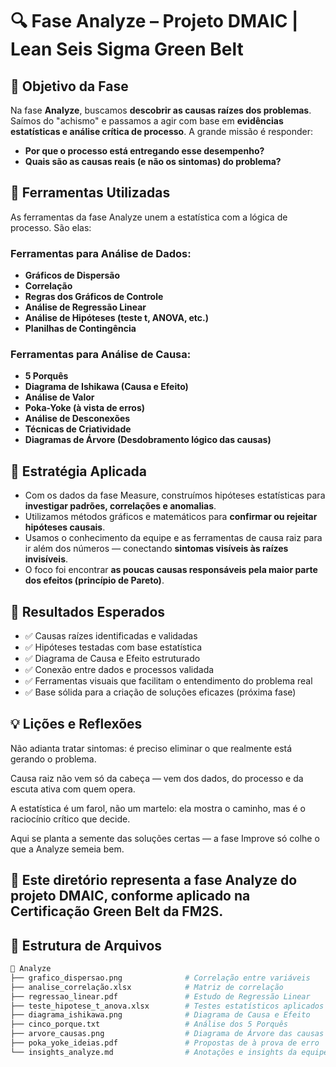 # 🔍 Fase Analyze – Projeto DMAIC | Lean Seis Sigma Green Belt

## 🧭 Objetivo da Fase

Na fase **Analyze**, buscamos **descobrir as causas raízes dos problemas**. Saímos do "achismo" e passamos a agir com base em **evidências estatísticas e análise crítica de processo**. A grande missão é responder:

- **Por que o processo está entregando esse desempenho?**
- **Quais são as causas reais (e não os sintomas) do problema?**

## 🔧 Ferramentas Utilizadas

As ferramentas da fase Analyze unem a estatística com a lógica de processo. São elas:

### Ferramentas para Análise de Dados:
- **Gráficos de Dispersão**
- **Correlação**
- **Regras dos Gráficos de Controle**
- **Análise de Regressão Linear**
- **Análise de Hipóteses (teste t, ANOVA, etc.)**
- **Planilhas de Contingência**

### Ferramentas para Análise de Causa:
- **5 Porquês**
- **Diagrama de Ishikawa (Causa e Efeito)**
- **Análise de Valor**
- **Poka-Yoke (à vista de erros)**
- **Análise de Desconexões**
- **Técnicas de Criatividade**
- **Diagramas de Árvore (Desdobramento lógico das causas)**

## 🧠 Estratégia Aplicada

- Com os dados da fase Measure, construímos hipóteses estatísticas para **investigar padrões, correlações e anomalias**.
- Utilizamos métodos gráficos e matemáticos para **confirmar ou rejeitar hipóteses causais**.
- Usamos o conhecimento da equipe e as ferramentas de causa raiz para ir além dos números — conectando **sintomas visíveis às raízes invisíveis**.
- O foco foi encontrar **as poucas causas responsáveis pela maior parte dos efeitos (princípio de Pareto)**.

## 🎯 Resultados Esperados

- ✅ Causas raízes identificadas e validadas
- ✅ Hipóteses testadas com base estatística
- ✅ Diagrama de Causa e Efeito estruturado
- ✅ Conexão entre dados e processos validada
- ✅ Ferramentas visuais que facilitam o entendimento do problema real
- ✅ Base sólida para a criação de soluções eficazes (próxima fase)

## 💡 Lições e Reflexões
Não adianta tratar sintomas: é preciso eliminar o que realmente está gerando o problema.

Causa raiz não vem só da cabeça — vem dos dados, do processo e da escuta ativa com quem opera.

A estatística é um farol, não um martelo: ela mostra o caminho, mas é o raciocínio crítico que decide.

Aqui se planta a semente das soluções certas — a fase Improve só colhe o que a Analyze semeia bem.

## 📘 Este diretório representa a fase Analyze do projeto DMAIC, conforme aplicado na Certificação Green Belt da FM2S.

## 📁 Estrutura de Arquivos

```bash
📂 Analyze
├── grafico_dispersao.png              # Correlação entre variáveis
├── analise_correlação.xlsx            # Matriz de correlação
├── regressao_linear.pdf               # Estudo de Regressão Linear
├── teste_hipotese_t_anova.xlsx        # Testes estatísticos aplicados
├── diagrama_ishikawa.png              # Diagrama de Causa e Efeito
├── cinco_porque.txt                   # Análise dos 5 Porquês
├── arvore_causas.png                  # Diagrama de Árvore das causas
├── poka_yoke_ideias.pdf               # Propostas de à prova de erro
└── insights_analyze.md                # Anotações e insights da equipe

